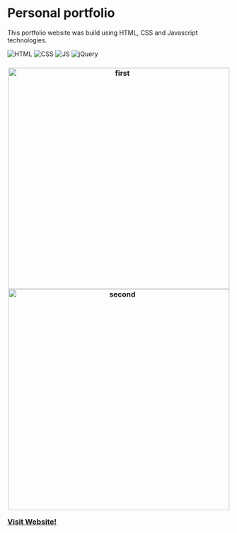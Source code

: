 # Personal portfolio

This portfolio website was build using HTML, CSS and Javascript technologies.

![HTML](https://img.shields.io/badge/html5%20-%23E34F26.svg?&style=for-the-badge&logo=html5&logoColor=white)
![CSS](https://img.shields.io/badge/css3%20-%231572B6.svg?&style=for-the-badge&logo=css3&logoColor=white)
![JS](https://img.shields.io/badge/javascript%20-%23323330.svg?&style=for-the-badge&logo=javascript&logoColor=%23F7DF1E)
<img alt="jQuery" src="https://img.shields.io/badge/jquery-%230769AD.svg?style=for-the-badge&logo=jquery&logoColor=white"/>

<h3> 
     
     
<div align="center">
     <img src="https://user-images.githubusercontent.com/106261886/187174995-20dec34a-9799-472a-9928-24ccfb5ab363.png" alt="first" width="500">
     <img src="https://user-images.githubusercontent.com/106261886/187175169-049819d8-3f5e-4581-b6a7-79de1530b7d3.png" alt="second" width="500">
</div>


<a href="https://sattoroff-s.netlify.app/"  target="_blank">Visit Website!</a>
